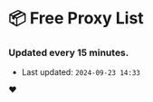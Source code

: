 # :package: Free Proxy List
### Updated every 15 minutes.

- Last updated: `2024-09-23 14:33`

:heart:
